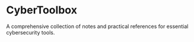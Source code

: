 # CyberToolbox
 A comprehensive collection of notes and practical references for essential cybersecurity tools.
